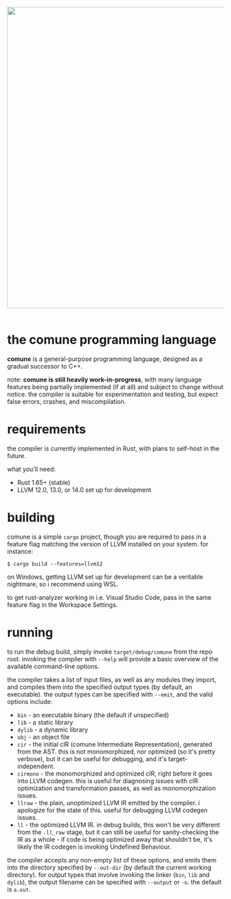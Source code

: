 <p align="center">
  <img width="700" src="https://media.discordapp.net/attachments/846781793834106902/1036645719827820684/comune-logo-background.png"><br><br>
</p>

# the comune programming language
**comune** is a general-purpose programming language, designed as a gradual successor to C++.

note: **comune is still heavily work-in-progress**, with many language features being partially implemented (if at all) and subject to change without notice. the compiler is suitable for experimentation and testing, but expect false errors, crashes, and miscompilation. 

# requirements

the compiler is currently implemented in Rust, with plans to self-host in the future.

what you'll need:

- Rust 1.65+ (stable)
- LLVM 12.0, 13.0, or 14.0 set up for development

# building
comune is a simple `cargo` project, though you are required to pass in a feature flag matching the version of LLVM installed on your system. for instance:

```$ cargo build --features=llvm12```

on Windows, getting LLVM set up for development can be a veritable nightmare, so i recommend using WSL.

to get rust-analyzer working in i.e. Visual Studio Code, pass in the same feature flag in the Workspace Settings.

# running
to run the debug build, simply invoke `target/debug/comune` from the repo root. invoking the compiler with `--help` will provide a basic overview of the available command-line options.

the compiler takes a list of input files, as well as any modules they import, and compiles them into the specified output types (by default, an executable). the output types can be specified with `--emit`, and the valid options include:

- `bin` - an executable binary (the default if unspecified)
- `lib` - a static library
- `dylib` - a dynamic library
- `obj` - an object file
- `cir` - the initial cIR (comune Intermediate Representation), generated from the AST. this is not monomorphized, nor optimized (so it's pretty verbose), but it can be useful for debugging, and it's target-independent.
- `cirmono` - the monomorphized and optimized cIR, right before it goes into LLVM codegen. this is useful for diagnosing issues with cIR optimization and transformation passes, as well as monomorphization issues.
- `llraw` - the plain, unoptimized LLVM IR emitted by the compiler. i apologize for the state of this. useful for debugging LLVM codegen issues.
- `ll` - the optimized LLVM IR. in debug builds, this won't be very different from the `.ll_raw` stage, but it can still be useful for sanity-checking the IR as a whole - if code is being optimized away that shouldn't be, it's likely the IR codegen is invoking Undefined Behaviour.

the compiler accepts any non-empty list of these options, and emits them into the directory specified by `--out-dir` (by default the current working directory). for output types that involve invoking the linker (`bin`, `lib` and `dylib`), the output filename can be specified with `--output` or `-o`. the default is `a.out`.
